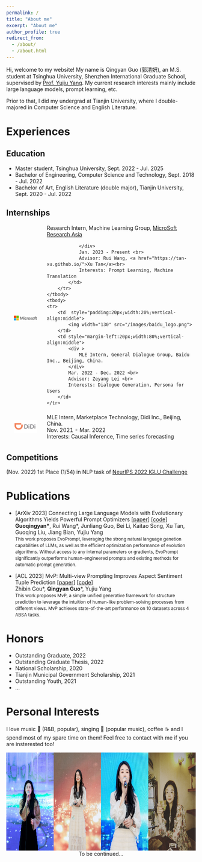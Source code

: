 ```yaml
---
permalink: /
title: "About me"
excerpt: "About me"
author_profile: true
redirect_from:
  - /about/
  - /about.html
---
```


Hi, welcome to my website! My name is Qingyan Guo (郭清妍), an M.S. student at Tsinghua University, Shenzhen International Graduate School, supervised by [Prof. Yujiu Yang](https://sites.google.com/view/iigroup-thu/home). My current research interests mainly include large language models, prompt learning, etc.

Prior to that, I did my undergrad at Tianjin University, where I double-majored in Computer Science and English Literature.

Experiences
======
## Education

- Master student, Tsinghua University, Sept. 2022 - Jul. 2025
- Bachelor of Engineering, Computer Science and Technology, Sept. 2018 - Jul. 2022
- Bachelor of Art, English Literature (double major), Tianjin University, Sept. 2020 - Jul. 2022

## Internships

<table style="width:100%;border:0px;border-spacing:0px;border-collapse:separate;margin-right:auto;margin-left:auto;">
    <tbody>
        <tr>
            <td  style="padding:20px;width:20%;vertical-align:middle">
                <img width="130" src="/images/ms_logo.png">
            </td>
            <td style="margin-left:20px;width:80%;vertical-align:middle">
                <div >
                    Research Intern, Machine Learning Group, <a href="https://www.microsoft.com/en-us/research/lab/microsoft-research-asia/">MicroSoft Research Asia</a>

                </div>
                Jan. 2023 - Present <br>
                Advisor: Rui Wang, <a href="https://tan-xu.github.io/">Xu Tan</a><br>
                Interests: Prompt Learning, Machine Translation
            </td>
        </tr>
    </tbody>
    <tbody>
    <tr>
        <td  style="padding:20px;width:20%;vertical-align:middle">
            <img width="130" src="/images/baidu_logo.png">
        </td>
        <td style="margin-left:20px;width:80%;vertical-align:middle">
            <div >
                MLE Intern, General Dialogue Group, Baidu Inc., Beijing, China.
            </div>
            Mar. 2022 - Dec. 2022 <br>
            Advisor: Zeyang Lei <br>
            Interests: Dialogue Generation, Persona for Users
        </td>
    </tr>

</tbody>
<tbody>
    <tr>
        <td  style="padding:20px;width:20%;vertical-align:middle">
            <img width="130" src="/images/didi_logo.png">
        </td>
        <td style="margin-left:20px;width:80%;vertical-align:middle">
            <div >
                MLE Intern, Marketplace Technology, Didi Inc., Beijing, China.
            </div>
            Nov. 2021 - Mar. 2022 <br>
            Interests: Causal Inference, Time series forecasting
        </td>
    </tr>
</tbody>
</table>

## Competitions

(Nov. 2022) 1st Place (1/54) in NLP task of [NeurIPS 2022 IGLU Challenge](https://www.aicrowd.com/challenges/neurips-2022-iglu-challenge)

Publications
======
- [ArXiv 2023] Connecting Large Language Models with Evolutionary Algorithms Yields Powerful Prompt Optimizers [[paper](https://arxiv.org/abs/2309.08532)] [[code]()]<br> **Guoqingyan\***, Rui Wang\*, Junliang Guo, Bei Li, Kaitao Song, Xu Tan, Guoqing Liu, Jiang Bian, Yujiu Yang<br> <small>This work proposes EvoPrompt, leveraging the strong natural language genetion capabilities of LLMs, as well as the efficient optimization performance of evolution algorithms. Without access to any internal parameters or gradients, EvoPrompt significantly outperforms human-engineered prompts and existing methods for automatic prompt generation.</small>

* [ACL 2023] MvP: Multi-view Prompting Improves Aspect Sentiment Tuple Prediction [[paper](https://arxiv.org/abs/2305.12627)] [[code](https://github.com/ZubinGou/multi-view-prompting)]<br> Zhibin Gou\*, **Qingyan Guo**\*, Yujiu Yang<br><small>This work proposes MvP, a simple unified generative framework for structure prediction to leverage the intuition of human-like problem-solving processes from different views. MvP achieves state-of-the-art performance on 10 datasets across 4 ABSA tasks.</small>

Honors
======
- Outstanding Graduate, 2022
- Outstanding Graduate Thesis, 2022
- National Scholarship, 2020
- Tianjin Municipal Government Scholarship, 2021
- Outstanding Youth, 2021
- ...

Personal Interests
======
I love music 🎵 (R&B, popular), singing 🎤 (popular music), coffee ☕️ and I spend most of my spare time on them! Feel free to contact with me if you are insterested too! 

 <div style="display: flex; align-items: center; justify-content: center;">
    <img src="images/image1.jpg" style="width:25%; margin: 0; height: 260px"><img src="images/image3.jpg" style="width:25%; margin: 0; height: 260px"><img src="images/image4.jpg" style="width:25%; margin: 0;height: 260px"><img src="images/image2.jpg" style="width:25%; margin: 0; height: 260px">
</div>

<!--
<script type="text/javascript" id="clustrmaps" src="//clustrmaps.com/map_v2.js?d=0eHSe6-orAFVpUKZokMFuyObeBwgrjfXFgcRyB--78Q&cl=ffffff&w=a"></script>
-->
<center>To be continued...</center>
